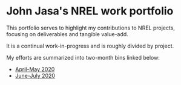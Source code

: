 # John Jasa's NREL work portfolio

This portfolio serves to highlight my contributions to NREL projects, focusing on deliverables and tangible value-add.

It is a continual work-in-progress and is roughly divided by project.

My efforts are summarized into two-month bins linked below:

- [April-May 2020](2020_04-05/README.md)
- [June-July 2020](2020_06-07/README.md)
